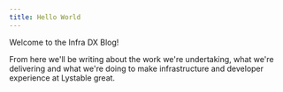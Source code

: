 ```yaml
---
title: Hello World
---
```


Welcome to the Infra DX Blog!

From here we'll be writing about the work we're undertaking, what we're delivering and
what we're doing to make infrastructure and developer experience at Lystable great.
